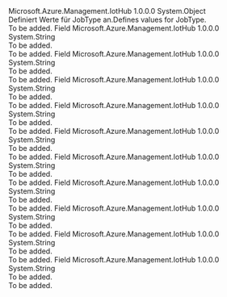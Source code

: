 <Type Name="JobType" FullName="Microsoft.Azure.Management.IotHub.Models.JobType">
  <TypeSignature Language="C#" Value="public static class JobType" />
  <TypeSignature Language="ILAsm" Value=".class public auto ansi abstract sealed beforefieldinit JobType extends System.Object" />
  <TypeSignature Language="DocId" Value="T:Microsoft.Azure.Management.IotHub.Models.JobType" />
  <TypeSignature Language="VB.NET" Value="Public Class JobType" />
  <TypeSignature Language="F#" Value="type JobType = class" />
  <AssemblyInfo>
    <AssemblyName>Microsoft.Azure.Management.IotHub</AssemblyName>
    <AssemblyVersion>1.0.0.0</AssemblyVersion>
  </AssemblyInfo>
  <Base>
    <BaseTypeName>System.Object</BaseTypeName>
  </Base>
  <Interfaces />
  <Docs>
    <summary>
            <span data-ttu-id="f5ae5-101">Definiert Werte für JobType an.</span><span class="sxs-lookup"><span data-stu-id="f5ae5-101">Defines values for JobType.</span></span>
            </summary>
    <remarks>To be added.</remarks>
  </Docs>
  <Members>
    <Member MemberName="Backup">
      <MemberSignature Language="C#" Value="public const string Backup;" />
      <MemberSignature Language="ILAsm" Value=".field public static literal string Backup" />
      <MemberSignature Language="DocId" Value="F:Microsoft.Azure.Management.IotHub.Models.JobType.Backup" />
      <MemberSignature Language="VB.NET" Value="Public Const Backup As String " />
      <MemberSignature Language="F#" Value="val mutable Backup : string" Usage="Microsoft.Azure.Management.IotHub.Models.JobType.Backup" />
      <MemberType>Field</MemberType>
      <AssemblyInfo>
        <AssemblyName>Microsoft.Azure.Management.IotHub</AssemblyName>
        <AssemblyVersion>1.0.0.0</AssemblyVersion>
      </AssemblyInfo>
      <ReturnValue>
        <ReturnType>System.String</ReturnType>
      </ReturnValue>
      <Docs>
        <summary>To be added.</summary>
        <remarks>To be added.</remarks>
      </Docs>
    </Member>
    <Member MemberName="Export">
      <MemberSignature Language="C#" Value="public const string Export;" />
      <MemberSignature Language="ILAsm" Value=".field public static literal string Export" />
      <MemberSignature Language="DocId" Value="F:Microsoft.Azure.Management.IotHub.Models.JobType.Export" />
      <MemberSignature Language="VB.NET" Value="Public Const Export As String " />
      <MemberSignature Language="F#" Value="val mutable Export : string" Usage="Microsoft.Azure.Management.IotHub.Models.JobType.Export" />
      <MemberType>Field</MemberType>
      <AssemblyInfo>
        <AssemblyName>Microsoft.Azure.Management.IotHub</AssemblyName>
        <AssemblyVersion>1.0.0.0</AssemblyVersion>
      </AssemblyInfo>
      <ReturnValue>
        <ReturnType>System.String</ReturnType>
      </ReturnValue>
      <Docs>
        <summary>To be added.</summary>
        <remarks>To be added.</remarks>
      </Docs>
    </Member>
    <Member MemberName="FactoryResetDevice">
      <MemberSignature Language="C#" Value="public const string FactoryResetDevice;" />
      <MemberSignature Language="ILAsm" Value=".field public static literal string FactoryResetDevice" />
      <MemberSignature Language="DocId" Value="F:Microsoft.Azure.Management.IotHub.Models.JobType.FactoryResetDevice" />
      <MemberSignature Language="VB.NET" Value="Public Const FactoryResetDevice As String " />
      <MemberSignature Language="F#" Value="val mutable FactoryResetDevice : string" Usage="Microsoft.Azure.Management.IotHub.Models.JobType.FactoryResetDevice" />
      <MemberType>Field</MemberType>
      <AssemblyInfo>
        <AssemblyName>Microsoft.Azure.Management.IotHub</AssemblyName>
        <AssemblyVersion>1.0.0.0</AssemblyVersion>
      </AssemblyInfo>
      <ReturnValue>
        <ReturnType>System.String</ReturnType>
      </ReturnValue>
      <Docs>
        <summary>To be added.</summary>
        <remarks>To be added.</remarks>
      </Docs>
    </Member>
    <Member MemberName="FirmwareUpdate">
      <MemberSignature Language="C#" Value="public const string FirmwareUpdate;" />
      <MemberSignature Language="ILAsm" Value=".field public static literal string FirmwareUpdate" />
      <MemberSignature Language="DocId" Value="F:Microsoft.Azure.Management.IotHub.Models.JobType.FirmwareUpdate" />
      <MemberSignature Language="VB.NET" Value="Public Const FirmwareUpdate As String " />
      <MemberSignature Language="F#" Value="val mutable FirmwareUpdate : string" Usage="Microsoft.Azure.Management.IotHub.Models.JobType.FirmwareUpdate" />
      <MemberType>Field</MemberType>
      <AssemblyInfo>
        <AssemblyName>Microsoft.Azure.Management.IotHub</AssemblyName>
        <AssemblyVersion>1.0.0.0</AssemblyVersion>
      </AssemblyInfo>
      <ReturnValue>
        <ReturnType>System.String</ReturnType>
      </ReturnValue>
      <Docs>
        <summary>To be added.</summary>
        <remarks>To be added.</remarks>
      </Docs>
    </Member>
    <Member MemberName="Import">
      <MemberSignature Language="C#" Value="public const string Import;" />
      <MemberSignature Language="ILAsm" Value=".field public static literal string Import" />
      <MemberSignature Language="DocId" Value="F:Microsoft.Azure.Management.IotHub.Models.JobType.Import" />
      <MemberSignature Language="VB.NET" Value="Public Const Import As String " />
      <MemberSignature Language="F#" Value="val mutable Import : string" Usage="Microsoft.Azure.Management.IotHub.Models.JobType.Import" />
      <MemberType>Field</MemberType>
      <AssemblyInfo>
        <AssemblyName>Microsoft.Azure.Management.IotHub</AssemblyName>
        <AssemblyVersion>1.0.0.0</AssemblyVersion>
      </AssemblyInfo>
      <ReturnValue>
        <ReturnType>System.String</ReturnType>
      </ReturnValue>
      <Docs>
        <summary>To be added.</summary>
        <remarks>To be added.</remarks>
      </Docs>
    </Member>
    <Member MemberName="ReadDeviceProperties">
      <MemberSignature Language="C#" Value="public const string ReadDeviceProperties;" />
      <MemberSignature Language="ILAsm" Value=".field public static literal string ReadDeviceProperties" />
      <MemberSignature Language="DocId" Value="F:Microsoft.Azure.Management.IotHub.Models.JobType.ReadDeviceProperties" />
      <MemberSignature Language="VB.NET" Value="Public Const ReadDeviceProperties As String " />
      <MemberSignature Language="F#" Value="val mutable ReadDeviceProperties : string" Usage="Microsoft.Azure.Management.IotHub.Models.JobType.ReadDeviceProperties" />
      <MemberType>Field</MemberType>
      <AssemblyInfo>
        <AssemblyName>Microsoft.Azure.Management.IotHub</AssemblyName>
        <AssemblyVersion>1.0.0.0</AssemblyVersion>
      </AssemblyInfo>
      <ReturnValue>
        <ReturnType>System.String</ReturnType>
      </ReturnValue>
      <Docs>
        <summary>To be added.</summary>
        <remarks>To be added.</remarks>
      </Docs>
    </Member>
    <Member MemberName="RebootDevice">
      <MemberSignature Language="C#" Value="public const string RebootDevice;" />
      <MemberSignature Language="ILAsm" Value=".field public static literal string RebootDevice" />
      <MemberSignature Language="DocId" Value="F:Microsoft.Azure.Management.IotHub.Models.JobType.RebootDevice" />
      <MemberSignature Language="VB.NET" Value="Public Const RebootDevice As String " />
      <MemberSignature Language="F#" Value="val mutable RebootDevice : string" Usage="Microsoft.Azure.Management.IotHub.Models.JobType.RebootDevice" />
      <MemberType>Field</MemberType>
      <AssemblyInfo>
        <AssemblyName>Microsoft.Azure.Management.IotHub</AssemblyName>
        <AssemblyVersion>1.0.0.0</AssemblyVersion>
      </AssemblyInfo>
      <ReturnValue>
        <ReturnType>System.String</ReturnType>
      </ReturnValue>
      <Docs>
        <summary>To be added.</summary>
        <remarks>To be added.</remarks>
      </Docs>
    </Member>
    <Member MemberName="Unknown">
      <MemberSignature Language="C#" Value="public const string Unknown;" />
      <MemberSignature Language="ILAsm" Value=".field public static literal string Unknown" />
      <MemberSignature Language="DocId" Value="F:Microsoft.Azure.Management.IotHub.Models.JobType.Unknown" />
      <MemberSignature Language="VB.NET" Value="Public Const Unknown As String " />
      <MemberSignature Language="F#" Value="val mutable Unknown : string" Usage="Microsoft.Azure.Management.IotHub.Models.JobType.Unknown" />
      <MemberType>Field</MemberType>
      <AssemblyInfo>
        <AssemblyName>Microsoft.Azure.Management.IotHub</AssemblyName>
        <AssemblyVersion>1.0.0.0</AssemblyVersion>
      </AssemblyInfo>
      <ReturnValue>
        <ReturnType>System.String</ReturnType>
      </ReturnValue>
      <Docs>
        <summary>To be added.</summary>
        <remarks>To be added.</remarks>
      </Docs>
    </Member>
    <Member MemberName="UpdateDeviceConfiguration">
      <MemberSignature Language="C#" Value="public const string UpdateDeviceConfiguration;" />
      <MemberSignature Language="ILAsm" Value=".field public static literal string UpdateDeviceConfiguration" />
      <MemberSignature Language="DocId" Value="F:Microsoft.Azure.Management.IotHub.Models.JobType.UpdateDeviceConfiguration" />
      <MemberSignature Language="VB.NET" Value="Public Const UpdateDeviceConfiguration As String " />
      <MemberSignature Language="F#" Value="val mutable UpdateDeviceConfiguration : string" Usage="Microsoft.Azure.Management.IotHub.Models.JobType.UpdateDeviceConfiguration" />
      <MemberType>Field</MemberType>
      <AssemblyInfo>
        <AssemblyName>Microsoft.Azure.Management.IotHub</AssemblyName>
        <AssemblyVersion>1.0.0.0</AssemblyVersion>
      </AssemblyInfo>
      <ReturnValue>
        <ReturnType>System.String</ReturnType>
      </ReturnValue>
      <Docs>
        <summary>To be added.</summary>
        <remarks>To be added.</remarks>
      </Docs>
    </Member>
    <Member MemberName="WriteDeviceProperties">
      <MemberSignature Language="C#" Value="public const string WriteDeviceProperties;" />
      <MemberSignature Language="ILAsm" Value=".field public static literal string WriteDeviceProperties" />
      <MemberSignature Language="DocId" Value="F:Microsoft.Azure.Management.IotHub.Models.JobType.WriteDeviceProperties" />
      <MemberSignature Language="VB.NET" Value="Public Const WriteDeviceProperties As String " />
      <MemberSignature Language="F#" Value="val mutable WriteDeviceProperties : string" Usage="Microsoft.Azure.Management.IotHub.Models.JobType.WriteDeviceProperties" />
      <MemberType>Field</MemberType>
      <AssemblyInfo>
        <AssemblyName>Microsoft.Azure.Management.IotHub</AssemblyName>
        <AssemblyVersion>1.0.0.0</AssemblyVersion>
      </AssemblyInfo>
      <ReturnValue>
        <ReturnType>System.String</ReturnType>
      </ReturnValue>
      <Docs>
        <summary>To be added.</summary>
        <remarks>To be added.</remarks>
      </Docs>
    </Member>
  </Members>
</Type>